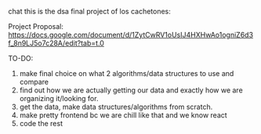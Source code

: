 chat this is the dsa final project of los cachetones:

Project Proposal:
https://docs.google.com/document/d/1ZytCwRV1oUsIJ4HXHwAo1ogniZ6d3f_8n9LJ5o7c28A/edit?tab=t.0

TO-DO:

1. make final choice on what 2 algorithms/data structures to use and compare
2. find out how we are actually getting our data and exactly how we are organizing it/looking for.
3. get the data, make data structures/algorithms from scratch.
4. make pretty frontend bc we are chill like that and we know react
5. code the rest